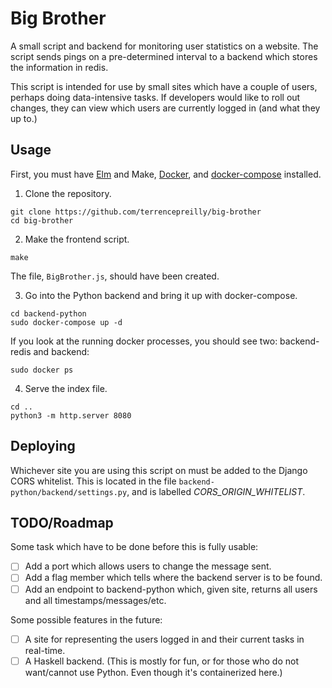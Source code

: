 # Big Brother

A small script and backend for monitoring user statistics on a website.
The script sends pings on a pre-determined interval to a backend which
stores the information in redis.

This script is intended for use by small sites which have a couple of
users, perhaps doing data-intensive tasks. If developers would like
to roll out changes, they can view which users are currently logged
in (and what they up to.)

## Usage

First, you must have [Elm](elm-lang.org) and Make,
[Docker](https://www.docker.com/), and
[docker-compose](https://docs.docker.com/compose/) installed.

1. Clone the repository.

```
git clone https://github.com/terrencepreilly/big-brother
cd big-brother
```

2. Make the frontend script.

```
make
```

The file, `BigBrother.js`, should have been created.

3. Go into the Python backend and bring it up with docker-compose.

```
cd backend-python
sudo docker-compose up -d
```

If you look at the running docker processes, you should see two:
backend-redis and backend:

```
sudo docker ps
```

4. Serve the index file.

```
cd ..
python3 -m http.server 8080
```

## Deploying

Whichever site you are using this script on must be added to
the Django CORS whitelist.  This is located in the file
`backend-python/backend/settings.py`, and is labelled
*CORS_ORIGIN_WHITELIST*.


## TODO/Roadmap

Some task which have to be done before this is fully usable:

- [ ] Add a port which allows users to change the message sent.
- [ ] Add a flag member which tells where the backend server is
      to be found.
- [ ] Add an endpoint to backend-python which, given site, returns
      all users and all timestamps/messages/etc.

Some possible features in the future:

- [ ] A site for representing the users logged in and their
      current tasks in real-time.
- [ ] A Haskell backend.  (This is mostly for fun, or for those
      who do not want/cannot use Python.  Even though it's
      containerized here.)
